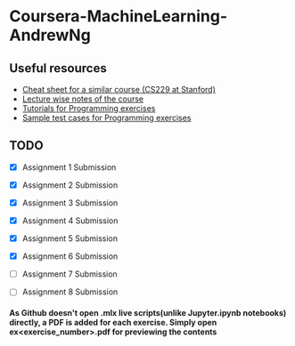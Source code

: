# Coursera-MachineLearning-AndrewNg

## Useful resources
- [Cheat sheet for a similar course (CS229 at Stanford)](https://github.com/afshinea/stanford-cs-229-machine-learning)
- [Lecture wise notes of the course](https://www.holehouse.org/mlclass/)
- [Tutorials for Programming exercises](https://www.coursera.org/learn/machine-learning/discussions/all/threads/m0ZdvjSrEeWddiIAC9pDDA)
- [Sample test cases for Programming exercises](https://www.coursera.org/learn/machine-learning/discussions/all/threads/0SxufTSrEeWPACIACw4G5w)

## TODO

- [x] Assignment 1 Submission
- [x] Assignment 2 Submission
- [x] Assignment 3 Submission
- [x] Assignment 4 Submission
- [x] Assignment 5 Submission
- [x] Assignment 6 Submission
- [ ] Assignment 7 Submission
- [ ] Assignment 8 Submission


#### As Github doesn't open .mlx live scripts(unlike Jupyter.ipynb notebooks) directly, a PDF is added for each exercise. Simply open ex<exercise_number>.pdf for previewing the contents
